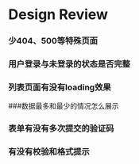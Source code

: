 # Design Review


### 少404、500等特殊页面

### 用户登录与未登录的状态是否完整

### 列表页面有没有loading效果

###数据最多和最少的情况怎么展示

### 表单有没有多次提交的验证码

### 有没有校验和格式提示